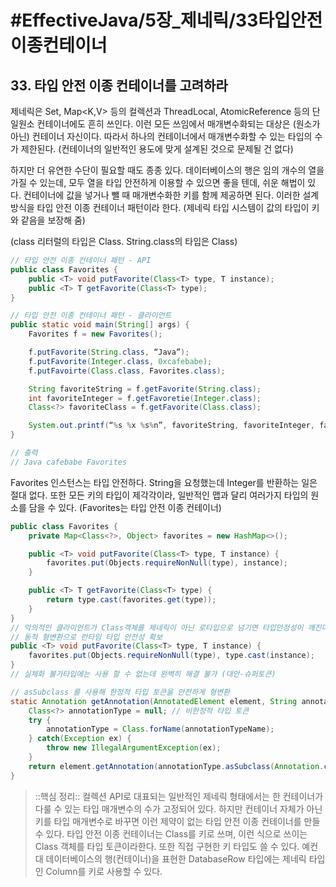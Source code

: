 # #EffectiveJava/5장_제네릭/33타입안전이종컨테이너

## 33. 타입 안전 이종 컨테이너를 고려하라

제네릭은 Set<E>, Map<K,V> 등의 컬렉션과 ThreadLocal<T>, AtomicReference<T> 등의 단일원소 컨테이너에도 흔히 쓰인다. 이런 모든 쓰임에서 매개변수화되는 대상은 (원소가 아닌) 컨테이너 자신이다. 따라서 하나의 컨테이너에서 매개변수화할 수 있는 타입의 수가 제한된다. (컨테이너의 일반적인 용도에 맞게 설계된 것으로 문제될 건 없다)

하지만 더 유연한 수단이 필요할 때도 종종 있다. 데이터베이스의 행은 임의 개수의 열을 가질 수 있는데, 모두 열을 타입 안전하게 이용할 수 있으면 좋을 텐데, 쉬운 해법이 있다. 컨테이너에 값을 넣거나 뺄 때 매개변수화한 키를 함께 제공하면 된다. 이러한 설계 방식을 타입 안전 이종 컨테이너 패턴이라 한다. (제네릭 타입 시스템이 값의 타입이 키와 같음을 보장해 줌)

(class 리터럴의 타입은 Class<T>. String.class의 타입은 Class<String>)

```java
// 타입 안전 이종 컨테이너 패턴 - API
public class Favorites {
	public <T> void putFavorite(Class<T> type, T instance);
	public <T> T getFavorite(Class<T> type);
}

// 타입 안전 이종 컨테이너 패턴 - 클라이언트
public static void main(String[] args) {
	Favorites f = new Favorites();

	f.putFavorite(String.class, “Java”);
	f.putFavorite(Integer.class, 0xcafebabe);
	f.putFavoirte(Class.class, Favorites.class);

	String favoriteString = f.getFavorite(String.class);
	int favoriteInteger = f.getFavoretie(Integer.class);
	Class<?> favoriteClass = f.getFavorite(Class.class);

	System.out.printf(“%s %x %s%n”, favoriteString, favoriteInteger, favoriteClass.getName());
}

// 출력
// Java cafebabe Favorites
```

Favorites 인스턴스는 타입 안전하다. String을 요청했는데 Integer를 반환하는 일은 절대 없다. 또한 모든 키의 타입이 제각각이라, 일반적인 맵과 달리 여러가지 타입의 원소를 담을 수 있다. (Favorites는 타입 안전 이종 컨테이너)

```java
public class Favorites {
	private Map<Class<?>, Object> favorites = new HashMap<>();

	public <T> void putFavorite(Class<T> type, T instance) {
		favorites.put(Objects.requireNonNull(type), instance);
	}

	public <T> T getFavorite(Class<T> type) {
		return type.cast(favorites.get(type));
	}
}
// 악의적인 클라이언트가 Class객체를 제네릭이 아닌 로타입으로 넘기면 타입안정성이 깨진다. -> ClassCastException 발생
// 동적 형변환으로 런타임 타입 안전성 확보
public <T> void putFavorite(Class<T> type, T instance) {
	favorites.put(Objects.requireNonNull(type), type.cast(instance);
}
// 실체화 불가타입에는 사용 할 수 없는데 완벽히 해결 불가 (대안-슈퍼토큰)

// asSubclass 를 사용해 한정적 타입 토큰을 안전하게 형변환
static Annotation getAnnotation(AnnotatedElement element, String annotationTypeName) {
	Class<?> annotationType = null; // 비한정적 타입 토큰
	try {
		annotationType = Class.forName(annotationTypeName);
	} catch(Exception ex) {
		throw new IllegalArgumentException(ex);
	}
	return element.getAnnotation(annotationType.asSubclass(Annotation.class));
}
```


> ::핵심 정리:: 
> 컬렉션 API로 대표되는 일반적인 제네릭 형태에서는 한 컨테이너가 다룰 수 있는 타입 매개변수의 수가 고정되어 있다. 하지만 컨테이너 자체가 아닌 키를 타입 매개변수로 바꾸면 이런 제약이 없는 타입 안전 이종 컨테이너를 만들 수 있다. 타입 안전 이종 컨테이너는 Class를 키로 쓰며, 이런 식으로 쓰이는 Class 객체를 타입 토큰이라한다. 또한 직접 구현한 키 타입도 쓸 수 있다. 예컨대 데이터베이스의 행(컨테이너)을 표현한 DatabaseRow 타입에는 제네릭 타입인 Column<T>를 키로 사용할 수 있다.




